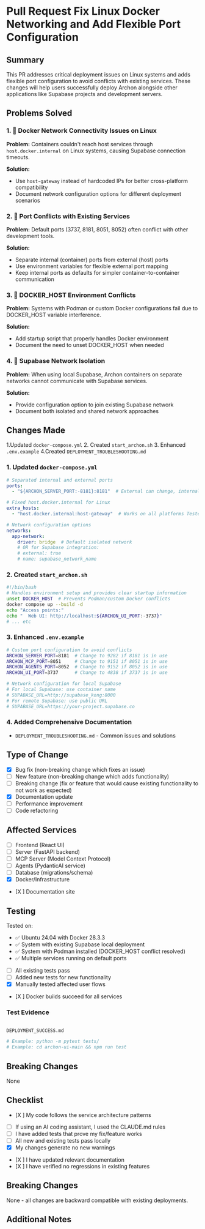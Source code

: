 # Pull Request  Fix Linux Docker Networking and Add Flexible Port Configuration

## Summary
<!-- Provide a brief description of what this PR accomplishes -->
This PR addresses critical deployment issues on Linux systems and adds flexible port configuration to avoid conflicts with existing services. These changes will help users successfully deploy Archon alongside other applications like Supabase projects and development servers.

## Problems Solved

### 1. 🐛 Docker Network Connectivity Issues on Linux
**Problem:** Containers couldn't reach host services through `host.docker.internal` on Linux systems, causing Supabase connection timeouts.

**Solution:** 
- Use `host-gateway` instead of hardcoded IPs for better cross-platform compatibility
- Document network configuration options for different deployment scenarios

### 2. 🐛 Port Conflicts with Existing Services
**Problem:** Default ports (3737, 8181, 8051, 8052) often conflict with other development tools.

**Solution:**
- Separate internal (container) ports from external (host) ports
- Use environment variables for flexible external port mapping
- Keep internal ports as defaults for simpler container-to-container communication

### 3. 🐛 DOCKER_HOST Environment Conflicts
**Problem:** Systems with Podman or custom Docker configurations fail due to DOCKER_HOST variable interference.

**Solution:**
- Add startup script that properly handles Docker environment
- Document the need to unset DOCKER_HOST when needed

### 4. 🐛 Supabase Network Isolation
**Problem:** When using local Supabase, Archon containers on separate networks cannot communicate with Supabase services.

**Solution:**
- Provide configuration option to join existing Supabase network
- Document both isolated and shared network approaches

## Changes Made
<!-- List the main changes in this PR -->
1.Updated `docker-compose.yml`
2. Created `start_archon.sh`
3. Enhanced `.env.example`
4.Created `DEPLOYMENT_TROUBLESHOOTING.md`


### 1. Updated `docker-compose.yml`
```yaml
# Separated internal and external ports
ports:
  - "${ARCHON_SERVER_PORT:-8181}:8181"  # External can change, internal stays consistent

# Fixed host.docker.internal for Linux
extra_hosts:
  - "host.docker.internal:host-gateway"  # Works on all platforms Tested only on ubuntu

# Network configuration options
networks:
  app-network:
    driver: bridge  # Default isolated network
    # OR for Supabase integration:
    # external: true
    # name: supabase_network_name
```

### 2. Created `start_archon.sh`
```bash
#!/bin/bash
# Handles environment setup and provides clear startup information
unset DOCKER_HOST  # Prevents Podman/custom Docker conflicts
docker compose up --build -d
echo "Access points:"
echo "  Web UI: http://localhost:${ARCHON_UI_PORT:-3737}"
# ... etc
```

### 3. Enhanced `.env.example`
```bash
# Custom port configuration to avoid conflicts
ARCHON_SERVER_PORT=8181  # Change to 9282 if 8181 is in use
ARCHON_MCP_PORT=8051     # Change to 9151 if 8051 is in use
ARCHON_AGENTS_PORT=8052  # Change to 9152 if 8052 is in use
ARCHON_UI_PORT=3737      # Change to 4838 if 3737 is in use

# Network configuration for local Supabase
# For local Supabase: use container name
# SUPABASE_URL=http://supabase_kong:8000
# For remote Supabase: use public URL
# SUPABASE_URL=https://your-project.supabase.co
```

### 4. Added Comprehensive Documentation
- `DEPLOYMENT_TROUBLESHOOTING.md` - Common issues and solutions


## Type of Change
<!-- Mark the relevant option with an "x" -->
- [X] Bug fix (non-breaking change which fixes an issue)
- [ ] New feature (non-breaking change which adds functionality)
- [ ] Breaking change (fix or feature that would cause existing functionality to not work as expected)
- [X] Documentation update
- [ ] Performance improvement
- [ ] Code refactoring

## Affected Services
<!-- Mark all that apply with an "x" -->
- [ ] Frontend (React UI)
- [ ] Server (FastAPI backend)
- [ ] MCP Server (Model Context Protocol)
- [ ] Agents (PydanticAI service)
- [ ] Database (migrations/schema)
- [X] Docker/Infrastructure
- [X ] Documentation site

## Testing
<!-- Describe how you tested your changes -->
Tested on:
- ✅ Ubuntu 24.04 with Docker 28.3.3
- ✅ System with existing Supabase local deployment
- ✅ System with Podman installed (DOCKER_HOST conflict resolved)
- ✅ Multiple services running on default ports
- [ ] All existing tests pass
- [ ] Added new tests for new functionality
- [X] Manually tested affected user flows
- [X ] Docker builds succeed for all services

### Test Evidence
<!-- Provide specific test commands run and their results -->
```bash

DEPLOYMENT_SUCCESS.md

# Example: python -m pytest tests/
# Example: cd archon-ui-main && npm run test
```
## Breaking Changes
None

## Checklist
<!-- Mark completed items with an "x" -->
- [X ] My code follows the service architecture patterns
- [ ] If using an AI coding assistant, I used the CLAUDE.md rules
- [ ] I have added tests that prove my fix/feature works
- [ ] All new and existing tests pass locally
- [X] My changes generate no new warnings
- [X ] I have updated relevant documentation
- [X ] I have verified no regressions in existing features

## Breaking Changes
<!-- If this PR introduces breaking changes, describe them here -->
None - all changes are backward compatible with existing deployments.

## Additional Notes
<!-- Any additional information that reviewers should know -->
<!-- Screenshots, performance metrics, dependencies added, etc. -->